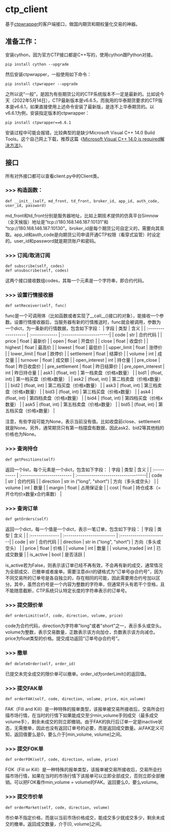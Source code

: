# ctp_client

基于[ctpwrapper](https://github.com/nooperpudd/ctpwrapper)的客户端接口，做国内期货和期权量化交易的神器。

## 准备工作：

安装cython，因为官方CTP接口都是C++写的，使用cython跟Python对接。
```
pip install cython --upgrade
```
然后安装ctpwrapper，一般使用如下命令：
```
pip install ctpwrapper --upgrade
```
之所以说“一般”，是因为有些期货公司的CTP系统版本不一定是最新的。比如说今天（2022年5月14日），CTP最新版本是v6.6.5，而我用的华泰期货要求的CTP版本是v6.6.1，如果直接使用上述命令安装了最新版，是连不上华泰期货的。以v6.6.1为例，安装指定版本的ctpwrapper：
```
pip install ctpwrapper==6.6.1
```
安装过程中可能会报错，比较典型的是缺少Microsoft Visual C++ 14.0 Build Tools。这个自己网上下载，推荐这篇《[Microsoft Visual C++ 14.0 is required解决方法](https://zhuanlan.zhihu.com/p/126669852)》。

## 接口

所有对外接口都可以查看client.py中的Client类。

### >>> 构造函数：
```
def __init__(self, md_front, td_front, broker_id, app_id, auth_code, user_id, password)
```
md_front和td_front分别是服务器地址，比如上期技术提供的仿真平台Simnow（全天候版）地址是"tcp://180.168.146.187:10131"和
"tcp://180.168.146.187:10130"。broker_id是每个期货公司自定义的，需要向其索取。app_id和auth_code是向期货公司申请开通CTP权限（看穿式监管）时设定的。user_id和password就是期货账户和密码。

### >>> 订阅/取消订阅
```
def subscribe(self, codes)
def unsubscribe(self, codes)
```
这两个接口接收数组codes，其每一个元素是一个字符串，即合约代码。

### >>> 设置行情接收器
```
def setReceiver(self, func)
```
func是一个可调用体（比如函数或者实现了__call__()接口的对象），能接收一个参数。设置行情接收器后，当服务器有新的行情推送时，func就会被调用，参数为一个dict，为一条新的行情数据，包含如下字段：
|  字段               |  类型           |  含义                   |
| :------------------ | :------------- | :-----------------------|
|  code               |  str           |  合约代码                |
|  price              |  float         |  最新价                  |
|  open               |  float         |  开盘价                  |
|  close              |  float         |  收盘价                  |
|  highest            |  float         |  最高价                  |
|  lowest             |  float         |  最低价                  |
|  upper_limit        |  float         |  涨停价                  |
|  lower_limit        |  float         |  跌停价                  |
|  settlement         |  float         |  结算价                  |
|  volume             |  int           |  成交量                  |
|  turnover           |  float         |  成交额                  |
|  open_interest      |  int           |  持仓量                  |
|  pre_close          |  float         |  昨日收盘价              |
|  pre_settlement     |  float         |  昨日结算价              |
|  pre_open_interest  |  int           |  昨日持仓量              |
|  ask1               |  (float, int)  |  第一档卖盘（价格x数量）  |
|  bid1               |  (float, int)  |  第一档买盘（价格x数量）  |
|  ask2               |  (float, int)  |  第二档卖盘（价格x数量）  |
|  bid2               |  (float, int)  |  第二档买盘（价格x数量）  |
|  ask3               |  (float, int)  |  第三档卖盘（价格x数量）  |
|  bid3               |  (float, int)  |  第三档买盘（价格x数量）  |
|  ask4               |  (float, int)  |  第四档卖盘（价格x数量）  |
|  bid4               |  (float, int)  |  第四档买盘（价格x数量）  |
|  ask5               |  (float, int)  |  第五档卖盘（价格x数量）  |
|  bid5               |  (float, int)  |  第五档买盘（价格x数量）  |

注意，有些字段可能为None，表示当前没有值。比如收盘前close、settlement就是None。另外，通常期货只有第一档摆盘有数据，因此ask2、bid2等其他档的价格也为None。

### >>> 查询持仓
```
def getPositions(self)
```
返回一个list，每个元素是一个dict，包含如下字段：
|  字段       |  类型                       |  含义                              |
| :---------- | :------------------------- | :----------------------------------|
|  code       |  str                       |  合约代码                          |
|  direction  |  str in ("long", "short")  |  方向（多头或空头）                 |
|  volume     |  int                       |  数量                              |
|  margin     |  float                     |  占用保证金                         |
|  cost       |  float                     |  持仓成本（=开仓均价x数量x合约乘数）  |

### >>> 查询订单
```
def getOrders(self)
```
返回一个dict，每一个值是一个dict，表示一笔订单，包含如下字段：
|  字段           |  类型                       |  含义                   |
| :-------------- | :------------------------- | :-----------------------|
|  code           |  str                       |  合约代码                |
|  direction      |  str in ("long", "short")  |  方向（多头或空头）       |
|  price          |  float                     |  价格                    |
|  volume         |  int                       |  数量                    |
|  volume_traded  |  int                       |  已成交数量              |
|  is_active      |  bool                      |  是否活跃                |

is_active若为False，则表示该订单已经不再有效，不会再有新的成交，通常情况为全部成交、已撤单或者废单。需要注意dict的键格式为“订单号@合约号”，因为不同交易所的订单号是各自独立的，存在相同的可能，因此需要用合约号加以区分。其中，虽然合约号是一个内容为整数的字符串，但通常开头有若干个空格，且不能随意截断，CTP系统只认特定长度的字符串表示的订单号。

### >>> 提交限价单
```
def orderLimit(self, code, direction, volume, price)
```
code为合约代码，direction为字符串"long"或者"short"之一，表示多头或空头。volume为整数，表示交易数量，正数表示该方向加仓，负数表示该方向减仓。price为float类型的价格。提交成功返回“订单号@合约号”。

### >>> 撤单
```
def deleteOrder(self, order_id)
```
已提交未完全成交的限价单可以撤单。order_id为orderLimit()的返回值。

### >>> 提交FAK单
```
def orderFAK(self, code, direction, volume, price, min_volume)
```
FAK（Fill and Kill）是一种特殊的报单类型，该报单被交易所接收后，交易所会扫描市场行情，在当时的行情下如果能成交至少min_volume手则成交（最多成交volume手），剩余未成交的则立即撤销。由于FAK的执行后订单一定是inactive状态，无需撤单，因此也没有返回订单号的必要，而是返回成交数量。从FAK定义可知，返回值要么是0，要么介于[min_volume, volume]之间。

### >>> 提交FOK单
```
def orderFOK(self, code, direction, volume, price)
```
FOK（Fill or Kill）是一种特殊的报单类型，该报单被交易所接收后，交易所会扫描市场行情，如果在当时的市场行情下该报单可以立即全部成交，否则立即全部撤销。可以把FOK看作min_volume = volume的FAK。返回要么0，要么volume。

### >>> 提交市价单
```
def orderMarket(self, code, direction, volume)
```
市价单不指定价格，而是以当前市场价格成交，能成交多少就成交多少，剩余未成交的撤单。返回成交数量，介于[0, volume]之间。
